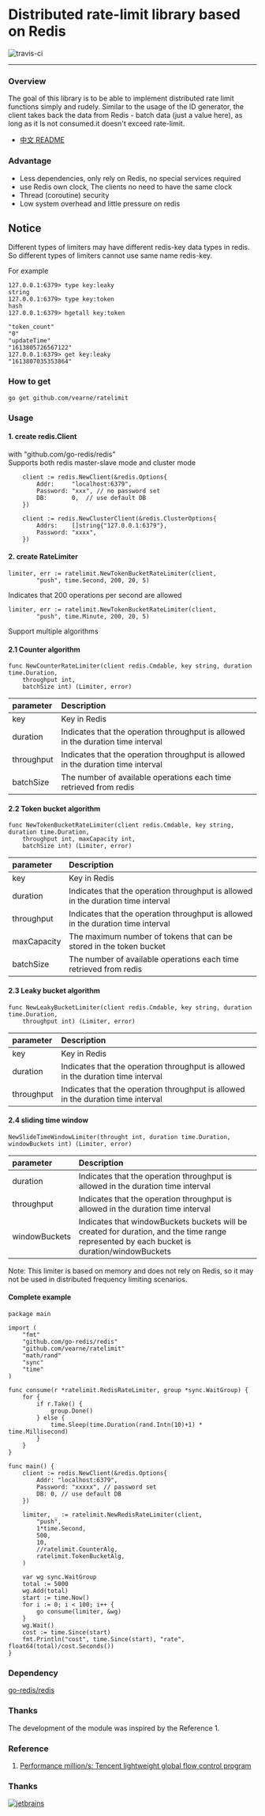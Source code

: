 # Distributed rate-limit library based on Redis
![travis-ci](https://www.travis-ci.org/vearne/ratelimit.svg?branch=master)

---

### Overview
The goal of this library is to be able to implement distributed rate limit functions simply and rudely. Similar to the usage of the ID generator, the client takes back the data from Redis - batch data (just a value here), as long as it Is not consumed.it doesn't exceed rate-limit.

* [中文 README](https://github.com/vearne/ratelimit/blob/master/README_zh.md)

### Advantage
* Less dependencies, only rely on Redis, no special services required
* use Redis own clock, The clients no need to have the same clock
* Thread (coroutine) security
* Low system overhead and little pressure on redis

## Notice
Different types of limiters may have different redis-key data types in redis.
So different types of limiters cannot use same name redis-key.

For example
```
127.0.0.1:6379> type key:leaky
string
127.0.0.1:6379> type key:token
hash
127.0.0.1:6379> hgetall key:token

"token_count"
"0"
"updateTime"
"1613805726567122"
127.0.0.1:6379> get key:leaky
"1613807035353864"
```

### How to get
```
go get github.com/vearne/ratelimit
```
### Usage
#### 1. create redis.Client
with "github.com/go-redis/redis"   
Supports both redis master-slave mode and cluster mode
```
	client := redis.NewClient(&redis.Options{
		Addr:     "localhost:6379",
		Password: "xxx", // no password set
		DB:       0,  // use default DB
	})
```
```
	client := redis.NewClusterClient(&redis.ClusterOptions{
		Addrs:    []string{"127.0.0.1:6379"},
		Password: "xxxx",
	})
```

#### 2. create RateLimiter
```
limiter, err := ratelimit.NewTokenBucketRateLimiter(client,                
        "push", time.Second, 200, 20, 5)
```
Indicates that 200 operations per second are allowed
```
limiter, err := ratelimit.NewTokenBucketRateLimiter(client,                
        "push", time.Minute, 200, 20, 5)
```
Support multiple algorithms


#### 2.1 Counter algorithm
```
func NewCounterRateLimiter(client redis.Cmdable, key string, duration time.Duration,
	throughput int,
	batchSize int) (Limiter, error)
```

|parameter|Description|
|:---|:---|
|key|Key in Redis|
|duration|Indicates that the operation throughput is allowed in the duration time interval|
|throughput|Indicates that the operation throughput is allowed in the duration time interval|
|batchSize|The number of available operations each time retrieved from redis|

#### 2.2 Token bucket algorithm
```
func NewTokenBucketRateLimiter(client redis.Cmdable, key string, duration time.Duration,
	throughput int, maxCapacity int,
	batchSize int) (Limiter, error)
```

|parameter|Description|
|:---|:---|
|key|Key in Redis|
|duration|Indicates that the operation throughput is allowed in the duration time interval|
|throughput|Indicates that the operation throughput is allowed in the duration time interval|
|maxCapacity|The maximum number of tokens that can be stored in the token bucket|
|batchSize|The number of available operations each time retrieved from redis|

#### 2.3 Leaky bucket algorithm
```
func NewLeakyBucketLimiter(client redis.Cmdable, key string, duration time.Duration,
	throughput int) (Limiter, error)
```

|parameter|Description|
|:---|:---|
|key|Key in Redis|
|duration|Indicates that the operation throughput is allowed in the duration time interval|
|throughput|Indicates that the operation throughput is allowed in the duration time interval|

#### 2.4 sliding time window
```
NewSlideTimeWindowLimiter(throught int, duration time.Duration, windowBuckets int) (Limiter, error)
```

|parameter|Description|
|:---|:---|
|duration|Indicates that the operation throughput is allowed in the duration time interval|
|throughput|Indicates that the operation throughput is allowed in the duration time interval|
|windowBuckets|Indicates that windowBuckets buckets will be created for duration, and the time range represented by each bucket is duration/windowBuckets|

Note: This limiter is based on memory and does not rely on Redis, so it may not be used in distributed frequency limiting scenarios.

#### Complete example
```
package main

import (
	"fmt"
	"github.com/go-redis/redis"
	"github.com/vearne/ratelimit"
	"math/rand"
	"sync"
	"time"
)

func consume(r *ratelimit.RedisRateLimiter, group *sync.WaitGroup) {
	for {
		if r.Take() {
			group.Done()
		} else {
			time.Sleep(time.Duration(rand.Intn(10)+1) * time.Millisecond)
		}
	}
}

func main() {
	client := redis.NewClient(&redis.Options{
		Addr: "localhost:6379",
		Password: "xxxxx", // password set
		DB: 0, // use default DB
	})

	limiter, _ := ratelimit.NewRedisRateLimiter(client,
		"push",
		1*time.Second,
		500,
		10,
		//ratelimit.CounterAlg,
		ratelimit.TokenBucketAlg,
	)

	var wg sync.WaitGroup
	total := 5000
	wg.Add(total)
	start := time.Now()
	for i := 0; i < 100; i++ {
		go consume(limiter, &wg)
	}
	wg.Wait()
	cost := time.Since(start)
	fmt.Println("cost", time.Since(start), "rate", float64(total)/cost.Seconds())
}
```
### Dependency
[go-redis/redis](https://github.com/go-redis/redis)

### Thanks
The development of the module was inspired by the Reference 1.



### Reference
1. [Performance million/s: Tencent lightweight global flow control program](http://wetest.qq.com/lab/view/320.html)


### Thanks
[![jetbrains](img/jetbrains.svg)](https://www.jetbrains.com/?from=vearne)


